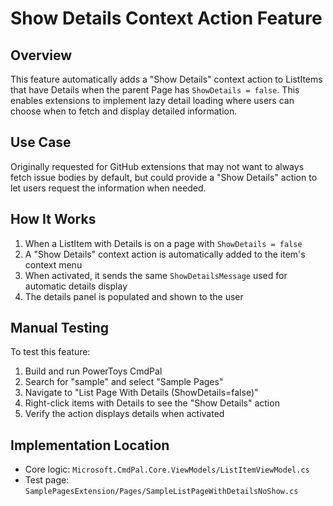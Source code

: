 # Show Details Context Action Feature

## Overview
This feature automatically adds a "Show Details" context action to ListItems that have Details when the parent Page has `ShowDetails = false`. This enables extensions to implement lazy detail loading where users can choose when to fetch and display detailed information.

## Use Case
Originally requested for GitHub extensions that may not want to always fetch issue bodies by default, but could provide a "Show Details" action to let users request the information when needed.

## How It Works
1. When a ListItem with Details is on a page with `ShowDetails = false`
2. A "Show Details" context action is automatically added to the item's context menu
3. When activated, it sends the same `ShowDetailsMessage` used for automatic details display
4. The details panel is populated and shown to the user

## Manual Testing
To test this feature:
1. Build and run PowerToys CmdPal
2. Search for "sample" and select "Sample Pages"
3. Navigate to "List Page With Details (ShowDetails=false)"
4. Right-click items with Details to see the "Show Details" action
5. Verify the action displays details when activated

## Implementation Location
- Core logic: `Microsoft.CmdPal.Core.ViewModels/ListItemViewModel.cs`
- Test page: `SamplePagesExtension/Pages/SampleListPageWithDetailsNoShow.cs`